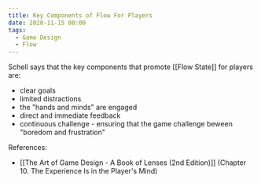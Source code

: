 ```yaml
---
title: Key Components of Flow For Players
date: 2020-11-15 00:00
tags:
  - Game Design
  - Flow
---
```


Schell says that the key components that promote [[Flow State]] for players are:

* clear goals
* limited distractions
* the "hands and minds" are engaged
* direct and immediate feedback
* continuous challenge - ensuring that the game challenge beween "boredom and frustration"

References:

* [[The Art of Game Design - A Book of Lenses (2nd Edition)]] (Chapter 10. The Experience Is in the Player's Mind)
